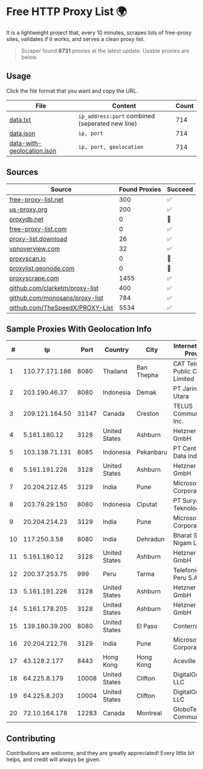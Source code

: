 
# Free HTTP Proxy List 🌍

It is a lightweight project that, every 10 minutes, scrapes lots of free-proxy sites, validates if it works, and serves a clean proxy list.


> Scraper found **8731** proxies at the latest update. Usable proxies are below.

## Usage

Click the file format that you want and copy the URL.


|File|Content|Count|
|----|-------|-----|
|[data.txt](https://raw.githubusercontent.com/themiralay/Proxy-List-World/master/data.txt)|`ip_address:port` combined (seperated new line)|714|
|[data.json](https://raw.githubusercontent.com/themiralay/Proxy-List-World/master/data.json)|`ip, port`|714|
|[data-with-geolocation.json](https://raw.githubusercontent.com/themiralay/Proxy-List-World/master/data-with-geolocation.json)|`ip, port, geolocation`|714|

## Sources

|Source|Found Proxies|Succeed|
|------|-------------|-------|
|[free-proxy-list.net](https://free-proxy-list.net)|300|✅|
|[us-proxy.org](https://www.us-proxy.org)|200|✅|
|[proxydb.net](http://proxydb.net)|0|🚫|
|[free-proxy-list.com](https://free-proxy-list.com/?page=&port=&type%5B%5D=http&type%5B%5D=https&up_time=0&search=Search)|0|✅|
|[proxy-list.download](https://www.proxy-list.download/HTTP)|26|✅|
|[vpnoverview.com](https://vpnoverview.com/privacy/anonymous-browsing/free-proxy-servers)|32|✅|
|[proxyscan.io](https://www.proxyscan.io)|0|🚫|
|[proxylist.geonode.com](https://proxylist.geonode.com/api/proxy-list?limit=300&page=1&sort_by=lastChecked&sort_type=desc&protocols=http,https)|0|🚫|
|[proxyscrape.com](https://api.proxyscrape.com/v2/?request=displayproxies&protocol=http&timeout=10000&country=all&ssl=all&anonymity=all)|1455|✅|
|[github.com/clarketm/proxy-list](https://raw.githubusercontent.com/clarketm/proxy-list/master/proxy-list-raw.txt)|400|✅|
|[github.com/monosans/proxy-list](https://raw.githubusercontent.com/monosans/proxy-list/main/proxies/http.txt)|784|✅|
|[github.com/TheSpeedX/PROXY-List](https://raw.githubusercontent.com/TheSpeedX/PROXY-List/master/http.txt)|5534|✅|


## Sample Proxies With Geolocation Info

|#|Ip|Port|Country|City|Internet Service Provider|
|-|--|----|-------|----|-------------------------|
|1|110.77.171.186|8080|Thailand|Ban Thepha|CAT Telecom Public Company Limited|
|2|203.190.46.37|8080|Indonesia|Demak|PT Jaring Lintas Utara|
|3|209.121.164.50|31147|Canada|Creston|TELUS Communications Inc.|
|4|5.161.180.12|3128|United States|Ashburn|Hetzner Online GmbH|
|5|103.138.71.131|8085|Indonesia|Pekanbaru|PT Centronet Data Indonesia|
|6|5.161.191.226|3128|United States|Ashburn|Hetzner Online GmbH|
|7|20.204.212.45|3129|India|Pune|Microsoft Corporation|
|8|203.79.29.150|8080|Indonesia|Ciputat|PT Surya Global Teknologi|
|9|20.204.214.23|3129|India|Pune|Microsoft Corporation|
|10|117.250.3.58|8080|India|Dehradun|Bharat Sanchar Nigam Ltd|
|11|5.161.180.12|3128|United States|Ashburn|Hetzner Online GmbH|
|12|200.37.253.75|999|Peru|Tarma|Telefonica del Peru S.A.A.|
|13|5.161.191.226|3128|United States|Ashburn|Hetzner Online GmbH|
|14|5.161.178.205|3128|United States|Ashburn|Hetzner Online GmbH|
|15|139.180.39.200|8080|United States|El Paso|Conterra|
|16|20.204.212.76|3129|India|Pune|Microsoft Corporation|
|17|43.128.2.177|8443|Hong Kong|Hong Kong|Aceville Pte.ltd|
|18|64.225.8.179|10008|United States|Clifton|DigitalOcean, LLC|
|19|64.225.8.203|10004|United States|Clifton|DigitalOcean, LLC|
|20|72.10.164.178|12283|Canada|Montreal|GloboTech Communications|



## Contributing

Contributions are welcome, and they are greatly appreciated! Every
little bit helps, and credit will always be given.

